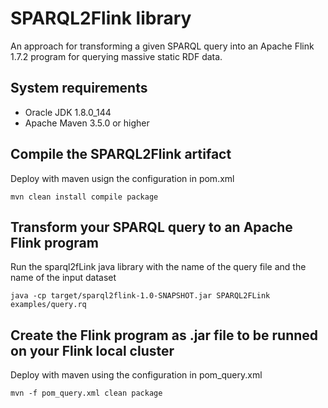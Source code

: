 # SPARQL2Flink library

An approach for transforming a given SPARQL query into an Apache Flink 1.7.2 program for querying massive static RDF data. 

## System requirements

* Oracle JDK 1.8.0_144
* Apache Maven 3.5.0 or higher

## Compile the SPARQL2Flink artifact

Deploy with maven usign the configuration in pom.xml

```
mvn clean install compile package
```

## Transform your SPARQL query to an Apache Flink program

Run the sparql2fLink java library with the name of the query file and the name of the input dataset

```
java -cp target/sparql2flink-1.0-SNAPSHOT.jar SPARQL2FLink examples/query.rq
```

## Create the Flink program as .jar file to be runned on your Flink local cluster

Deploy with maven using the configuration in pom_query.xml

```
mvn -f pom_query.xml clean package
```
